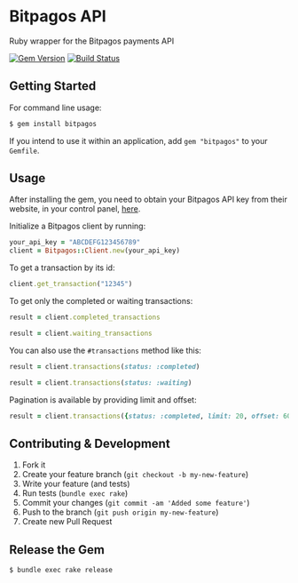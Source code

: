 # Bitpagos API
Ruby wrapper for the Bitpagos payments API

[![Gem Version](https://badge.fury.io/rb/bitpagos.svg)](http://badge.fury.io/rb/bitpagos)
[![Build Status](https://travis-ci.org/ombulabs/bitpagos.svg?branch=master)](https://travis-ci.org/ombulabs/bitpagos)

## Getting Started

For command line usage:

```bash
$ gem install bitpagos
```

If you intend to use it within an application, add `gem "bitpagos"` to your
`Gemfile`.

## Usage

After installing the gem, you need to obtain your Bitpagos API key from their
website, in your control panel, [here](https://www.bitpagos.com/api/settings).

Initialize a Bitpagos client by running:

```ruby
your_api_key = "ABCDEFG123456789"
client = Bitpagos::Client.new(your_api_key)
```

To get a transaction by its id:

```ruby
client.get_transaction("12345")
```

To get only the completed or waiting transactions:

```ruby
result = client.completed_transactions

result = client.waiting_transactions
```

You can also use the `#transactions` method like this:

```ruby
result = client.transactions(status: :completed)

result = client.transactions(status: :waiting)
```

Pagination is available by providing limit and offset:

```ruby
result = client.transactions({status: :completed, limit: 20, offset: 60})
```

## Contributing & Development

1. Fork it
2. Create your feature branch (`git checkout -b my-new-feature`)
3. Write your feature (and tests)
4. Run tests (`bundle exec rake`)
5. Commit your changes (`git commit -am 'Added some feature'`)
6. Push to the branch (`git push origin my-new-feature`)
7. Create new Pull Request

## Release the Gem

```bash
$ bundle exec rake release
```
